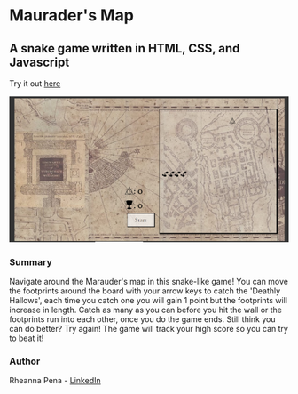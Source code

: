 # Maurader's Map
## A snake game written in HTML, CSS, and Javascript

Try it out [here]()

![](screenshot.PNG)

### Summary 
Navigate around the Marauder's map in this snake-like game! You can move the footprints around the board with your arrow keys to catch the 'Deathly Hallows', each time you catch one you will gain 1 point but the footprints will increase in length. Catch as many as you can before you hit the wall or the footprints run into each other, once you do the game ends. Still think you can do better? Try again! The game will track your high score so you can try to beat it!

### Author
Rheanna Pena - [LinkedIn](https://www.linkedin.com/in/rheanna-gallego-aa0007110/)
